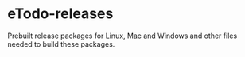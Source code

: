 # eTodo-releases
Prebuilt release packages for Linux, Mac and Windows and other files needed to build these packages.
